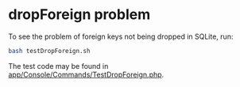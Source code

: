 # dropForeign problem

To see the problem of foreign keys not being dropped in SQLite, run:

```bash
bash testDropForeign.sh
```

The test code may be found in [app/Console/Commands/TestDropForeign.php](app/Console/Commands/TestDropForeign.php).